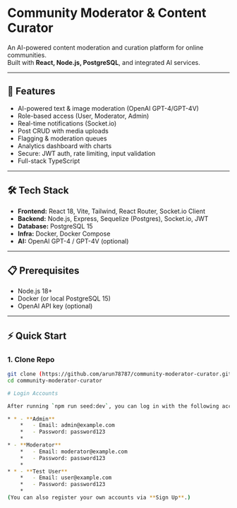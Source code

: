 # Community Moderator & Content Curator

An AI-powered content moderation and curation platform for online communities.  
Built with **React, Node.js, PostgreSQL**, and integrated AI services.

---

## 🚀 Features
- AI-powered text & image moderation (OpenAI GPT-4/GPT-4V)
- Role-based access (User, Moderator, Admin)
- Real-time notifications (Socket.io)
- Post CRUD with media uploads
- Flagging & moderation queues
- Analytics dashboard with charts
- Secure: JWT auth, rate limiting, input validation
- Full-stack TypeScript

---

## 🛠 Tech Stack
- **Frontend:** React 18, Vite, Tailwind, React Router, Socket.io Client
- **Backend:** Node.js, Express, Sequelize (Postgres), Socket.io, JWT
- **Database:** PostgreSQL 15
- **Infra:** Docker, Docker Compose
- **AI:** OpenAI GPT-4 / GPT-4V (optional)

---

## 📋 Prerequisites
- Node.js 18+
- Docker (or local PostgreSQL 15)
- OpenAI API key (optional)

---

## ⚡ Quick Start

### 1. Clone Repo
```bash
git clone (https://github.com/arun78787/community-moderator-curator.git)
cd community-moderator-curator

# Login Accounts

After running `npm run seed:dev`, you can log in with the following accounts:

* * - **Admin**
    *   - Email: admin@example.com
    *   - Password: password123
    * 
* - **Moderator**
    *   - Email: moderator@example.com
    *   - Password: password123
    * 
* * - **Test User**
    *   - Email: user@example.com
    *   - Password: password123
    * 
(You can also register your own accounts via **Sign Up**.)
